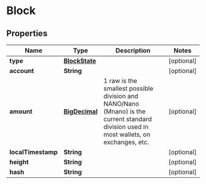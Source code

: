 

# Block

## Properties

Name | Type | Description | Notes
------------ | ------------- | ------------- | -------------
**type** | [**BlockState**](BlockState.md) |  |  [optional]
**account** | **String** |  |  [optional]
**amount** | [**BigDecimal**](BigDecimal.md) | 1 raw is the smallest possible division and NANO/Nano (Mnano) is the current standard division used in most wallets, on exchanges, etc. |  [optional]
**localTimestamp** | **String** |  |  [optional]
**height** | **String** |  |  [optional]
**hash** | **String** |  |  [optional]



